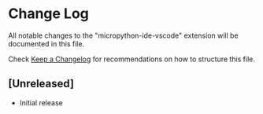 # Change Log
All notable changes to the "micropython-ide-vscode" extension will be documented in this file.

Check [Keep a Changelog](http://keepachangelog.com/) for recommendations on how to structure this file.

## [Unreleased]
- Initial release